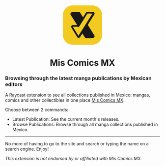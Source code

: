 <p align="center">
  <img src="assets/command-icon.png" height="128">
  <h1 align="center">Mis Comics MX</h1>
</p>

### Browsing through the latest manga publications by Mexican editors

A [Raycast](https://raycast.com/) extension to see all collections published in Mexico: mangas, comics and other collectibles in one place [Mis Comics MX](https://miscomics.com.mx/).

Choose between 2 commands:
  - Latest Publication: See the current month's releases.
  - Browse Publications: Browse through all manga collections published in Mexico.

---

No more of having to go to the site and search or typing the name on a search engine. Enjoy!

_This extension is not endorsed by or affiliated with Mis Comics MX._
